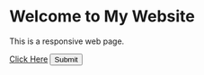 <!DOCTYPE html>
<html lang="en">
<head>
    <meta charset="UTF-8">
    <meta name="viewport" content="width=device-width, initial-scale=1.0">
    <link rel="stylesheet" href="styles.css">
    <title> Web Page</title>
</head>
<body>
    <div class="container">
        <h1>Welcome to My Website</h1>
        <p>This is a responsive web page.</p>
        <a href="#">Click Here</a>
        <button>Submit</button>
    </div>
</body>
</html>
